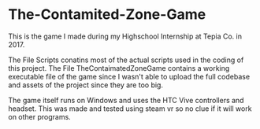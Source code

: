 # The-Contamited-Zone-Game
This is the game I made during my Highschool Internship at Tepia Co. in 2017.

The File Scripts conatins most of the actual scripts used in the coding of this project.
The File TheContaimatedZoneGame contains a working executable file of the game since I wasn't able to upload the full codebase and assets of the project since they are too big.

The game itself runs on Windows and uses the HTC Vive controllers and headset. This was made and tested using steam vr so no clue if it will work on other programs.

